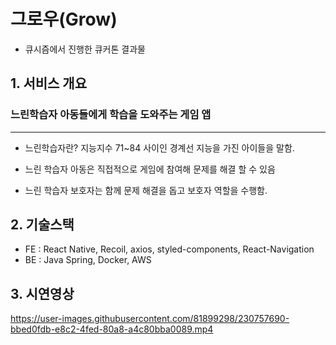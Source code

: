 # 그로우(Grow) 
- 큐시즘에서 진행한 큐커톤 결과물


## 1. 서비스 개요
### 느린학습자 아동들에게 학습을 도와주는 게임 앱

<hr/>

- 느린학습자란? 지능지수 71~84 사이인 경계선 지능을 가진 아이들을 말함.

- 느린 학습자 아동은 직접적으로 게임에 참여해 문제를 해결 할 수 있음
- 느린 학습자 보호자는 함께 문제 해결을 돕고 보호자 역할을 수행함.

## 2. 기술스택

- FE : React Native, Recoil, axios, styled-components, React-Navigation
- BE : Java Spring, Docker, AWS


## 3. 시연영상


https://user-images.githubusercontent.com/81899298/230757690-bbed0fdb-e8c2-4fed-80a8-a4c80bba0089.mp4

